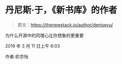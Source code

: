 # 丹尼斯·于，《新书库》的作者

> 原文：<https://thenewstack.io/author/deniseyu/>

为什么开源中的同理心比你想象的更重要

2019 年 3 月 11 日上午 6:03

作者:俞宗怡